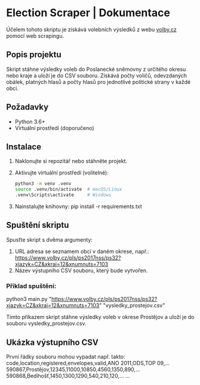 # Election Scraper | Dokumentace

Účelem tohoto skriptu je získává volebních výsledků z webu [volby.cz](https://www.volby.cz) pomocí web scrapingu.

## Popis projektu

Skript stáhne výsledky voleb do Poslanecké sněmovny z určitého okresu nebo kraje a uloží je do CSV souboru. Získává počty voličů, odevzdaných obálek, platných hlasů a počty hlasů pro jednotlivé politické strany v každé obci.

## Požadavky

- Python 3.6+
- Virtuální prostředí (doporučeno)

## Instalace

1. Naklonujte si repozitář nebo stáhněte projekt.
2. Aktivujte virtuální prostředí (volitelné):

   ```bash
   python3 -m venv .venv
   source .venv/bin/activate  # macOS/Linux
   .venv\Scripts\activate     # Windows
3. Nainstalujte knihovny:
  pip install -r requirements.txt

## Spuštění skriptu
Spusťte skript s dvěma argumenty:

1. URL adresa se seznamem obcí v daném okrese, např.: https://www.volby.cz/pls/ps2017nss/ps32?xjazyk=CZ&xkraj=12&xnumnuts=7103
2. Název výstupního CSV souboru, který bude vytvořen.

### Příklad spuštění:
python3 main.py "https://www.volby.cz/pls/ps2017nss/ps32?xjazyk=CZ&xkraj=12&xnumnuts=7103" "vysledky_prostejov.csv"

Tímto příkazem skript stáhne výsledky voleb v okrese Prostějov a uloží je do souboru vysledky_prostejov.csv.


## Ukázka výstupního CSV
První řádky souboru mohou vypadat např. takto:
code,location,registered,envelopes,valid,ANO 2011,ODS,TOP 09,...
590867,Prostějov,12345,11000,10850,4560,1350,890,...
590868,Bedihošť,1450,1300,1290,540,210,120,...
...
